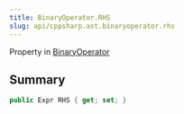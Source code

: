 ```yaml
---
title: BinaryOperator.RHS
slug: api/cppsharp.ast.binaryoperator.rhs
---
```

Property in [BinaryOperator](/api/cppsharp/ast/binaryoperator)

## Summary



```csharp
public Expr RHS { get; set; }
```

